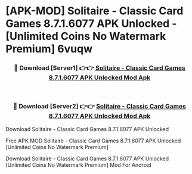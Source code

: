 # [APK-MOD] Solitaire - Classic Card Games 8.7.1.6077 APK Unlocked - [Unlimited Coins No Watermark Premium] 6vuqw



<div align="center">
<h3>🔴 Download [Server1] 👉👉 <a href="https://momento.my/?title=Solitaire_-_Classic_Card_Games_8.7.1.6077_APK_Unlocked">Solitaire - Classic Card Games 8.7.1.6077 APK Unlocked Mod Apk</a></h3><br>

<h3>🔴 Download [Server2] 👉👉 <a href="https://momento.my/?title=Solitaire_-_Classic_Card_Games_8.7.1.6077_APK_Unlocked">Solitaire - Classic Card Games 8.7.1.6077 APK Unlocked Mod Apk</a></h3>
</div>



Download Solitaire - Classic Card Games 8.7.1.6077 APK Unlocked 

Free APK MOD Solitaire - Classic Card Games 8.7.1.6077 APK Unlocked [Unlimited Coins No Watermark Premium]

Download Solitaire - Classic Card Games 8.7.1.6077 APK Unlocked [Unlimited Coins No Watermark Premium] Mod For Android
